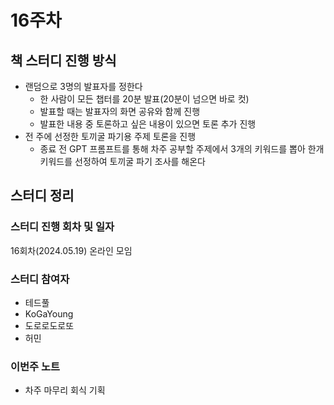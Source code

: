 # 16주차

## 책 스터디 진행 방식

- 랜덤으로 3명의 발표자를 정한다
  - 한 사람이 모든 챕터를 20분 발표(20분이 넘으면 바로 컷)
  - 발표할 때는 발표자의 화면 공유와 함께 진행
  - 발표한 내용 중 토론하고 싶은 내용이 있으면 토론 추가 진행
- 전 주에 선정한 토끼굴 파기용 주제 토론을 진행
  - 종료 전 GPT 프롬프트를 통해 차주 공부할 주제에서 3개의 키워드를 뽑아 한개 키워드를 선정하여 토끼굴 파기 조사를 해온다

## 스터디 정리

### 스터디 진행 회차 및 일자

16회차(2024.05.19) 온라인 모임

### 스터디 참여자

- 테드풀
- KoGaYoung
- 도로로도로또
- 허민

### 이번주 노트

- 차주 마무리 회식 기획